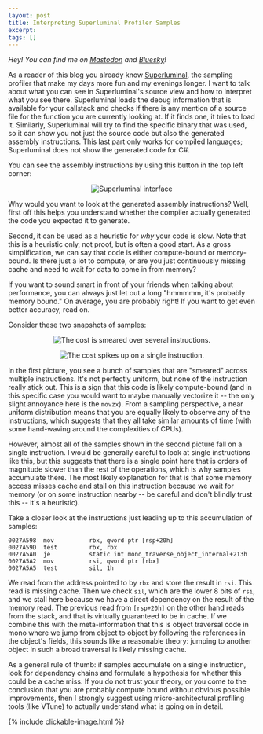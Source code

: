 ```yaml
---
layout: post
title: Interpreting Superluminal Profiler Samples
excerpt:
tags: []
---
```


_Hey! You can find me on [Mastodon](https://mastodon.gamedev.place/@sschoener) and [Bluesky](https://bsky.app/profile/sschoener.bsky.social)!_

As a reader of this blog you already know [Superluminal](https://www.superluminal.eu), the sampling profiler that make my days more fun and my evenings longer. I want to talk about what you can see in Superluminal's source view and how to interpret what you see there. Superluminal loads the debug information that is available for your callstack and checks if there is any mention of a source file for the function you are currently looking at. If it finds one, it tries to load it. Similarly, Superluminal will try to find the specific binary that was used, so it can show you not just the source code but also the generated assembly instructions. This last part only works for compiled languages; Superluminal does not show the generated code for C#.

You can see the assembly instructions by using this button in the top left corner:

<p align="middle">
  <img src="/img/2025-02-06-superluminal-compute-memory/asm-button.png" alt="Superluminal interface" />
</p>

Why would you want to look at the generated assembly instructions? Well, first off this helps you understand whether the compiler actually generated the code you expected it to generate.

Second, it can be used as a heuristic for _why_ your code is slow. Note that this is a heuristic only, not proof, but is often a good start. As a gross simplification, we can say that code is either compute-bound or memory-bound. Is there just a lot to compute, or are you just continuously missing cache and need to wait for data to come in from memory?

If you want to sound smart in front of your friends when talking about performance, you can always just let out a long "hmmmmm, it's probably memory bound." On average, you are probably right! If you want to get even better accuracy, read on.

Consider these two snapshots of samples:

<p align="middle">
  <img src="/img/2025-02-06-superluminal-compute-memory/compute-bound.png" alt="The cost is smeared over several instructions." />
</p>

<p align="middle">
  <img src="/img/2025-02-06-superluminal-compute-memory/memory-bound.png" alt="The cost spikes up on a single instruction." />
</p>

In the first picture, you see a bunch of samples that are "smeared" across multiple instructions. It's not perfectly uniform, but none of the instruction really stick out. This is a sign that this code is likely compute-bound (and in this specific case you would want to maybe manually vectorize it -- the only slight annoyance here is the `movzx`). From a sampling perspective, a near uniform distribution means that you are equally likely to observe any of the instructions, which suggests that they all take similar amounts of time (with some hand-waving around the complexities of CPUs).

However, almost all of the samples shown in the second picture fall on a single instruction. I would be generally careful to look at single instructions like this, but this suggests that there is a single point here that is orders of magnitude slower than the rest of the operations, which is why samples accumulate there. The most likely explanation for that is that some memory access misses cache and stall on this instruction because we wait for memory (or on some instruction nearby -- be careful and don't blindly trust this -- it's a heuristic). 

Take a closer look at the instructions just leading up to this accumulation of samples:
```
0027A598  mov          rbx, qword ptr [rsp+20h]
0027A59D  test         rbx, rbx
0027A5A0  je           static int mono_traverse_object_internal+213h
0027A5A2  mov          rsi, qword ptr [rbx]
0027A5A5  test         sil, 1h
```
We read from the address pointed to by `rbx` and store the result in `rsi`. This read is missing cache. Then we check `sil`, which are the lower 8 bits of `rsi`, and we stall here because we have a direct dependency on the result of the memory read. The previous read from `[rsp+20h]` on the other hand reads from the stack, and that is virtually guaranteed to be in cache. If we combine this with the meta-information that this is object traversal code in mono where we jump from object to object by following the references in the object's fields, this sounds like a reasonable theory: jumping to another object in such a broad traversal is likely missing cache.

As a general rule of thumb: if samples accumulate on a single instruction, look for dependency chains and formulate a hypothesis for whether this could be a cache miss. If you do not trust your theory, or you come to the conclusion that you are probably compute bound without obvious possible improvements, then I strongly suggest using micro-architectural profiling tools (like VTune) to actually understand what is going on in detail.


{% include clickable-image.html %}